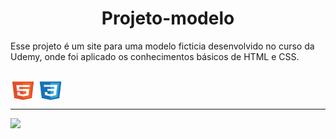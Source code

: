 <h1 align="center">
Projeto-modelo
</h1>

<p>Esse projeto é um site para uma modelo ficticia desenvolvido no curso da Udemy, onde foi aplicado os conhecimentos básicos de HTML e CSS.</P>

<div style="display: inline_block"><br>
  <img align="center" alt="Rafa-HTML" height="30" width="40" src="https://raw.githubusercontent.com/devicons/devicon/master/icons/html5/html5-original.svg">
  <img align="center" alt="Rafa-CSS" height="30" width="40" src="https://raw.githubusercontent.com/devicons/devicon/master/icons/css3/css3-original.svg">
 </div>
 
 <hr>
 
   <div>
  <img src="https://user-images.githubusercontent.com/87542593/213309507-ccaabbb6-120f-46c8-9fc6-e1f134af37c0.jpeg"/ width="700px">
  </div>

